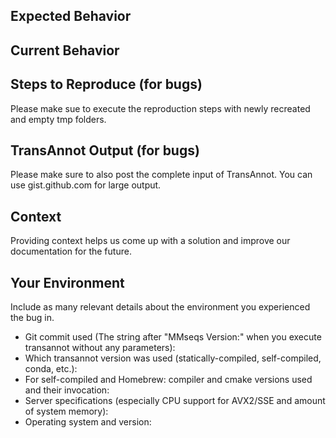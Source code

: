 ## Expected Behavior

## Current Behavior

## Steps to Reproduce (for bugs)
Please make sue to execute the reproduction steps with newly recreated and empty tmp folders.

## TransAnnot Output (for bugs)
Please make sure to also post the complete input of TransAnnot. You can use gist.github.com for large output.

## Context
Providing context helps us come up with a solution and improve our documentation for the future.

## Your Environment
Include as many relevant details about the environment you experienced the bug in.
* Git commit used (The string after "MMseqs Version:" when you execute transannot without any parameters):
* Which transannot version was used (statically-compiled, self-compiled, conda, etc.):
* For self-compiled and Homebrew: compiler and cmake versions used and their invocation:
* Server specifications (especially CPU support for AVX2/SSE and amount of system memory):
* Operating system and version: